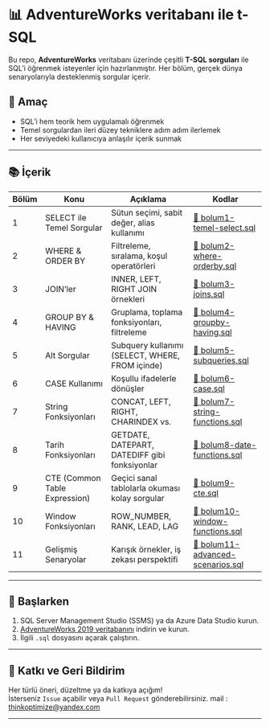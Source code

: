 # 📊 AdventureWorks veritabanı ile t-SQL

Bu repo, **AdventureWorks** veritabanı üzerinde çeşitli **T-SQL sorguları** ile SQL’i öğrenmek isteyenler için hazırlanmıştır. Her bölüm, gerçek dünya senaryolarıyla desteklenmiş sorgular içerir.

## 🎯 Amaç

- SQL’i hem teorik hem uygulamalı öğrenmek
- Temel sorgulardan ileri düzey tekniklere adım adım ilerlemek
- Her seviyedeki kullanıcıya anlaşılır içerik sunmak

---

## 📚 İçerik

| Bölüm | Konu | Açıklama | Kodlar |
|-------|------|----------|--------|
| 1 | SELECT ile Temel Sorgular | Sütun seçimi, sabit değer, alias kullanımı | [📄 bolum1-temel-select.sql](bolum1-temel-select.sql) |
| 2 | WHERE & ORDER BY | Filtreleme, sıralama, koşul operatörleri | [📄 bolum2-where-orderby.sql](bolum2-where-orderby.sql) |
| 3 | JOIN’ler | INNER, LEFT, RIGHT JOIN örnekleri | [📄 bolum3-joins.sql](bolum3-joins.sql) |
| 4 | GROUP BY & HAVING | Gruplama, toplama fonksiyonları, filtreleme | [📄 bolum4-groupby-having.sql](bolum4-groupby-having.sql) |
| 5 | Alt Sorgular | Subquery kullanımı (SELECT, WHERE, FROM içinde) | [📄 bolum5-subqueries.sql](bolum5-subqueries.sql) |
| 6 | CASE Kullanımı | Koşullu ifadelerle dönüşler | [📄 bolum6-case.sql](bolum6-case.sql) |
| 7 | String Fonksiyonları | CONCAT, LEFT, RIGHT, CHARINDEX vs. | [📄 bolum7-string-functions.sql](bolum7-string-functions.sql) |
| 8 | Tarih Fonksiyonları | GETDATE, DATEPART, DATEDIFF gibi fonksiyonlar | [📄 bolum8-date-functions.sql](bolum8-date-functions.sql) |
| 9 | CTE (Common Table Expression) | Geçici sanal tablolarla okuması kolay sorgular | [📄 bolum9-cte.sql](bolum9-cte.sql) |
| 10 | Window Fonksiyonları | ROW_NUMBER, RANK, LEAD, LAG | [📄 bolum10-window-functions.sql](bolum10-window-functions.sql) |
| 11 | Gelişmiş Senaryolar | Karışık örnekler, iş zekası perspektifi | [📄 bolum11-advanced-scenarios.sql](bolum11-advanced-scenarios.sql) |

---

## 🏁 Başlarken

1. SQL Server Management Studio (SSMS) ya da Azure Data Studio kurun.
2. [AdventureWorks 2019 veritabanını](https://learn.microsoft.com/en-us/sql/samples/adventureworks-install-configure) indirin ve kurun.
3. İlgili `.sql` dosyasını açarak çalıştırın.

---

## 🌟 Katkı ve Geri Bildirim

Her türlü öneri, düzeltme ya da katkıya açığım!  
İsterseniz `Issue` açabilir veya `Pull Request` gönderebilirsiniz.
mail : thinkoptimize@yandex.com


---




